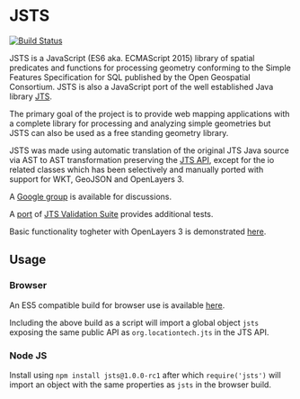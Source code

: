 # JSTS

[![Build Status](https://travis-ci.org/bjornharrtell/jsts.svg)](https://travis-ci.org/bjornharrtell/jsts)

JSTS is a JavaScript (ES6 aka. ECMAScript 2015) library of spatial predicates and functions for processing geometry conforming to the Simple Features Specification for SQL published by the Open Geospatial Consortium. JSTS is also a JavaScript port of the well established Java library [JTS](https://github.com/locationtech/jts).

The primary goal of the project is to provide web mapping applications with a complete library for processing and analyzing simple geometries but JSTS can also be used as a free standing geometry library.

JSTS was made using automatic translation of the original JTS Java source via AST to AST transformation preserving the [JTS API](http://bjornharrtell.github.io/jsts/1.0.0-rc1/apidocs/), except for the io
related classes which has been selectively and manually ported with support for WKT, GeoJSON and
OpenLayers 3.

A [Google group](http://groups.google.com/group/jsts-devs) is available for discussions.

A [port](http://bjornharrtell.github.com/jsts/1.0.0-rc1/validationsuite/index.html) of [JTS Validation Suite](http://www.vividsolutions.com/jts/tests/index.html) provides additional tests.

Basic functionality togheter with OpenLayers 3 is demonstrated [here](http://bjornharrtell.github.io/jsts).

## Usage

### Browser

An ES5 compatible build for browser use is available [here](https://cdn.rawgit.com/bjornharrtell/jsts/gh-pages/1.0.0-rc1/jsts.min.js).

Including the above build as a script will import a global object `jsts` exposing the same public API as `org.locationtech.jts` in the JTS API.

### Node JS

Install using `npm install jsts@1.0.0-rc1` after which `require('jsts')` will import an object with the same properties as `jsts` in the browser build.
